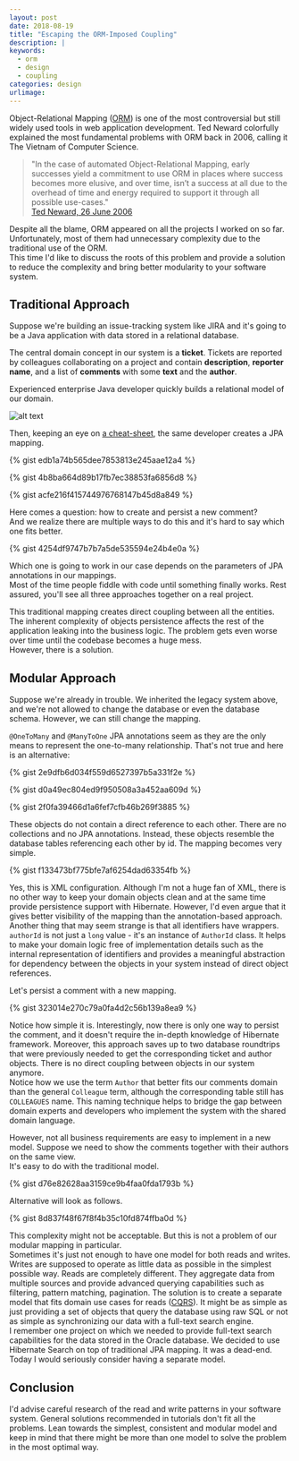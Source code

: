 ```yaml
---
layout: post
date: 2018-08-19
title: "Escaping the ORM-Imposed Coupling"
description: |
keywords:
  - orm
  - design
  - coupling
categories: design
urlimage: 
---
```


Object-Relational Mapping ([ORM](https://en.wikipedia.org/wiki/Object-relational_mapping)) is one of the most controversial but still widely used tools in web application development. Ted Neward colorfully explained the most fundamental problems with ORM back in 2006, calling it The Vietnam of Computer Science.

>"In the case of automated Object-Relational Mapping, early successes yield a commitment to use ORM in places where success becomes more elusive, and over time, isn’t a success at all due to the overhead of time and energy required to support it through all possible use-cases."  
>[Ted Neward, 26 June 2006](http://blogs.tedneward.com/post/the-vietnam-of-computer-science/)

Despite all the blame, ORM appeared on all the projects I worked on so far.
Unfortunately, most of them had unnecessary complexity due to the traditional use of the ORM.  
This time I'd like to discuss the roots of this problem and provide a solution to reduce the complexity and bring better modularity to your software system.

<!--more-->

## Traditional Approach

Suppose we're building an issue-tracking system like JIRA and it's going to be a Java application with data stored in a relational database.

The central domain concept in our system is a **ticket**. Tickets are reported by colleagues collaborating on a project and contain **description**, **reporter name**, and a list of **comments** with some **text** and the **author**.

Experienced enterprise Java developer quickly builds a relational model of our domain.

![alt text](https://bit.ly/2was1Ll?style=centered "relational tickets")

Then, keeping an eye on [a cheat-sheet](https://en.wikibooks.org/wiki/Java_Persistence/OneToMany), the same developer creates a JPA mapping.

{% gist edb1a74b565dee7853813e245aae12a4 %}

{% gist 4b8ba664d89b17fb7ec38853fa6856d8 %}

{% gist acfe216f415744976768147b45d8a849 %}

Here comes a question: how to create and persist a new comment?  
And we realize there are multiple ways to do this and it's hard to say which one fits better.

{% gist 4254df9747b7b7a5de535594e24b4e0a %}

Which one is going to work in our case depends on the parameters of JPA annotations in our mappings.  
Most of the time people fiddle with code until something finally works. Rest assured, you'll see all three approaches together on a real project.  

This traditional mapping creates direct coupling between all the entities. The inherent complexity of objects persistence affects the rest of the application leaking into the business logic. The problem gets even worse over time until the codebase becomes a huge mess.  
However, there is a solution.

## Modular Approach

Suppose we're already in trouble. We inherited the legacy system above, and we're not allowed to change the database or even the database schema. However, we can still change the mapping.

`@OneToMany` and `@ManyToOne` JPA annotations seem as they are the only means to represent the one-to-many relationship. That's not true and here is an alternative:  

{% gist 2e9dfb6d034f559d6527397b5a331f2e %}

{% gist d0a49ec804ed9f950508a3a452aa609d %}

{% gist 2f0fa39466d1a6fef7cfb46b269f3885 %}

These objects do not contain a direct reference to each other. There are no collections and no JPA annotations. Instead, these objects resemble the database tables referencing each other by id. The mapping becomes very simple. 

{% gist f133473bf775bfe7af6254dad63354fb %}

Yes, this is XML configuration. Although I'm not a huge fan of XML, there is no other way to keep your domain objects clean and at the same time provide persistence support with Hibernate. However, I'd even argue that it gives better visibility of the mapping than the annotation-based approach.  
Another thing that may seem strange is that all identifiers have wrappers. `authorId` is not just a `long` value - it's an instance of `AuthorId` class. It helps to make your domain logic free of implementation details such as the internal representation of identifiers and provides a meaningful abstraction for dependency between the objects in your system instead of direct object references.  

Let's persist a comment with a new mapping.

{% gist 323014e270c79a0fa4d2c56b139a8ea9 %}

Notice how simple it is. Interestingly, now there is only one way to persist the comment, and it doesn't require the in-depth knowledge of Hibernate framework. Moreover, this approach saves up to two database roundtrips that were previously needed to get the corresponding ticket and author objects. There is no direct coupling between objects in our system anymore.  
Notice how we use the term `Author` that better fits our comments domain than the general `Colleague` term, although the corresponding table still has `COLLEAGUES` name. This naming technique helps to bridge the gap between domain experts and developers who implement the system with the shared domain language.

However, not all business requirements are easy to implement in a new model. Suppose we need to show the comments together with their authors on the same view.  
It's easy to do with the traditional model.

{% gist d76e82628aa3159ce9b4faa0fda1793b %}

Alternative will look as follows.

{% gist 8d837f48f67f8f4b35c10fd874ffba0d %}

This complexity might not be acceptable. But this is not a problem of our modular mapping in particular.  
Sometimes it's just not enough to have one model for both reads and writes. Writes are supposed to operate as little data as possible in the simplest possible way. Reads are completely different. They aggregate data from multiple sources and provide advanced querying capabilities such as filtering, pattern matching, pagination. 
The solution is to create a separate model that fits domain use cases for reads ([CQRS](https://martinfowler.com/bliki/CQRS.html)). It might be as simple as just providing a set of objects that query the database using raw SQL or not as simple as synchronizing our data with a full-text search engine.  
I remember one project on which we needed to provide full-text search capabilities for the data stored in the Oracle database. We decided to use Hibernate Search on top of traditional JPA mapping. It was a dead-end. Today I would seriously consider having a separate model.

## Conclusion

I'd advise careful research of the read and write patterns in your software system. General solutions recommended in tutorials don't fit all the problems. Lean towards the simplest, consistent and modular model and keep in mind that there might be more than one model to solve the problem in the most optimal way.
